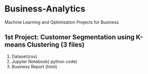 # Business-Analytics
Machine Learning and Optimisation Projects for Business

## 1st Project: Customer Segmentation using K-means Clustering (3 files)
1. Dataset(csv)  
2. Jupyter Notebook( python code)  
3. Business Report (html)  

